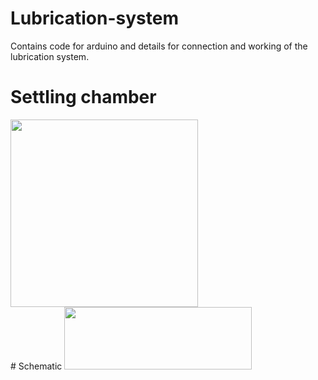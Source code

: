 # Lubrication-system
Contains code for arduino and details for connection and working of the lubrication system.
# Settling chamber
<img src="https://github.com/user-attachments/assets/e3175f52-a99e-4984-964c-1030fc6e960f" width="300" height="300"/>
<br>
# Schematic
<img src="https://github.com/user-attachments/assets/6721b8e3-0c83-4a43-94a5-fd1ed7b9be24" width="300" height="100"/>

